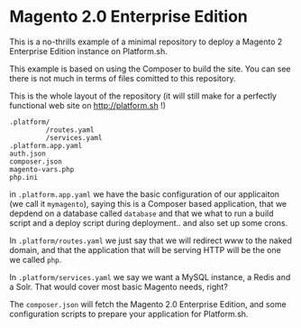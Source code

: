 # Magento 2.0 Enterprise Edition

This is a no-thrills example of a minimal repository to deploy a Magento 2 Enterprise Edition instance on Platform.sh.

This example is based on using the Composer to build the site. You can see there is not much in terms of files comitted to this repository.

This is the whole layout of the repository (it will still make for a perfectly functional web site on http://platform.sh !)
```
.platform/
         /routes.yaml
         /services.yaml
.platform.app.yaml
auth.json
composer.json
magento-vars.php
php.ini
```

in `.platform.app.yaml` we have the basic configuration of our applicaiton (we call it ``mymagento``), saying this is a 
Composer based application, that we depdend on a database called `database` and that we what to run a build script and a 
deploy script during deployment.. and also set up some crons.

In `.platform/routes.yaml` we just say that we will redirect www to the naked domain, and that the application that 
will be serving HTTP will be the one we called `php`.

In `.platform/services.yaml` we say we want a MySQL instance, a Redis and a Solr. That would cover most basic Magento
needs, right?

The ``composer.json`` will fetch the Magento 2.0 Enterprise Edition, and some configuration scripts to prepare your application
for Platform.sh.
